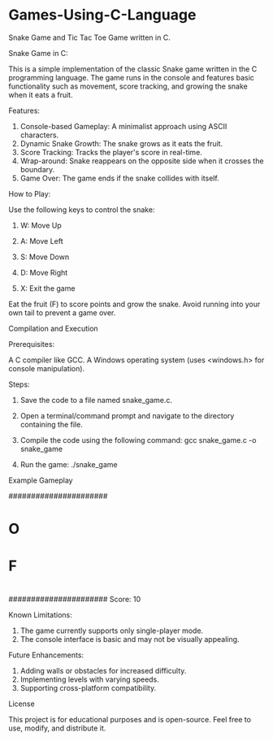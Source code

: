 # Games-Using-C-Language
Snake Game and Tic Tac Toe Game written in C.

Snake Game in C:

This is a simple implementation of the classic Snake game written in the C programming language. The game runs in the console and features basic functionality such as movement, score tracking, and growing the snake when it eats a fruit.

Features:
1. Console-based Gameplay: A minimalist approach using ASCII characters.
2. Dynamic Snake Growth: The snake grows as it eats the fruit.
3. Score Tracking: Tracks the player's score in real-time.
4. Wrap-around: Snake reappears on the opposite side when it crosses the boundary.
5. Game Over: The game ends if the snake collides with itself.

How to Play:

Use the following keys to control the snake:

1. W: Move Up

2. A: Move Left

3. S: Move Down

4. D: Move Right

5. X: Exit the game

Eat the fruit (F) to score points and grow the snake.
Avoid running into your own tail to prevent a game over.

Compilation and Execution

Prerequisites:

A C compiler like GCC.
A Windows operating system (uses <windows.h> for console manipulation).

Steps:
1. Save the code to a file named snake_game.c.
2. Open a terminal/command prompt and navigate to the directory containing the file.
3. Compile the code using the following command:
    gcc snake_game.c -o snake_game
   
5. Run the game:
    ./snake_game

Example Gameplay

######################
#                    #
#         O          #
#                    #
#         F          #
#                    #
#                    #
######################
Score: 10


Known Limitations:

1. The game currently supports only single-player mode.
2. The console interface is basic and may not be visually appealing.

Future Enhancements:

1. Adding walls or obstacles for increased difficulty.
2. Implementing levels with varying speeds.
3. Supporting cross-platform compatibility.

License

This project is for educational purposes and is open-source. Feel free to use, modify, and distribute it.
